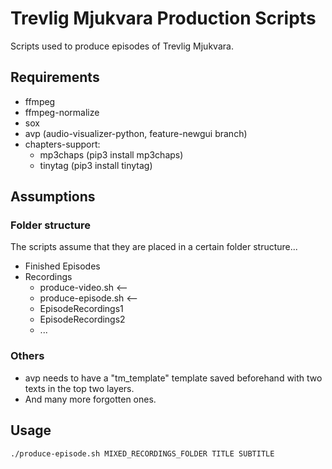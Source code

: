 # Trevlig Mjukvara Production Scripts
Scripts used to produce episodes of Trevlig Mjukvara.

## Requirements

- ffmpeg
- ffmpeg-normalize
- sox
- avp (audio-visualizer-python, feature-newgui branch) 
- chapters-support:
    - mp3chaps (pip3 install mp3chaps)
    - tinytag (pip3 install tinytag)

## Assumptions

### Folder structure

The scripts assume that they are placed in a certain folder structure... 
- Finished Episodes
- Recordings
    - produce-video.sh <--  
    - produce-episode.sh <-- 
    - EpisodeRecordings1
    - EpisodeRecordings2
    - ...

### Others
- avp needs to have a "tm_template" template saved beforehand with two texts in the top two layers. 
- And many more forgotten ones.

## Usage

`./produce-episode.sh MIXED_RECORDINGS_FOLDER TITLE SUBTITLE`

